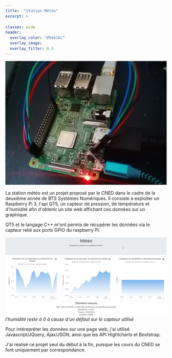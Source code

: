 ```yaml
---
title:  "Station Météo"
excerpt: >
  
classes: wide
header:
  overlay_color: "#5e616c"
  overlay_image: 
  overlay_filter: 0.3
---
```



![](../assets/images/rpi.png)

La station météo est un projet proposé par le CNED dans le cadre de la deuxième année de BTS Systèmes Numériques. Il consiste à exploiter un Raspberry Pi 3, l'api QT5, un capteur de pression, de température et d'humidité afin d'obtenir un site web affichant ces données sur un graphique.

QT5 et le langage C++ m'ont permis de récupérer les données via le capteur relié aux ports GPIO du raspberry Pi.

![](../assets/images/station-meteo-screen.png)
*l'humidité reste à 0 à cause d'un défaut sur le capteur utilisé*

Pour intérepréter les données sur une page web, j'ai utilisé Javascript/JQuery, Ajax/JSON, ainsi que les API Hightcharts et Bootstrap.

J'ai réalisé ce projet seul du début à la fin, puisque les cours du CNED se font uniquement par correspondance.